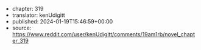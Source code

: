 - chapter: 319
- translator: kenUdigitt
- published: 2024-01-19T15:46:59+00:00
- source: https://www.reddit.com/user/kenUdigitt/comments/19am1rb/novel_chapter_319
